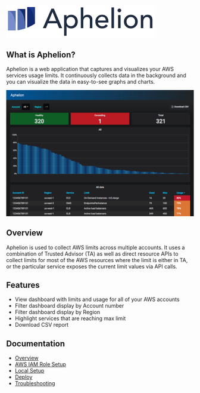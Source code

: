 <img src="/img/logo.png" alt="drawing" width="400px"/>

## What is Aphelion?
Aphelion is a web application that captures and visualizes your AWS services usage limits.  It continuously collects data in the background and you can visualize the data in easy-to-see graphs and charts.

[![Aphelion dashboard](docs/images/dashboard.png)](docs/images/dashboard.png)

## Overview
Aphelion is used to collect AWS limits across multiple accounts. It uses
a combination of Trusted Advisor (TA) as well as direct resource APIs to collect
limits for most of the AWS resources where the limit is either in TA, or
the particular service exposes the current limit values via API calls.

## Features
- View dashboard with limits and usage for all of your AWS accounts
- Filter dashboard display by Account number
- Filter dashboard display by Region
- Highlight services that are reaching max limit
- Download CSV report

## Documentation
- [Overview](docs/index.md)
- [AWS IAM Role Setup](docs/AWS-Setup.md)
- [Local Setup](docs/Local-Setup.md)
- [Deploy](docs/Deploy.md)
- [Troubleshooting](docs/Troubleshooting.md)
